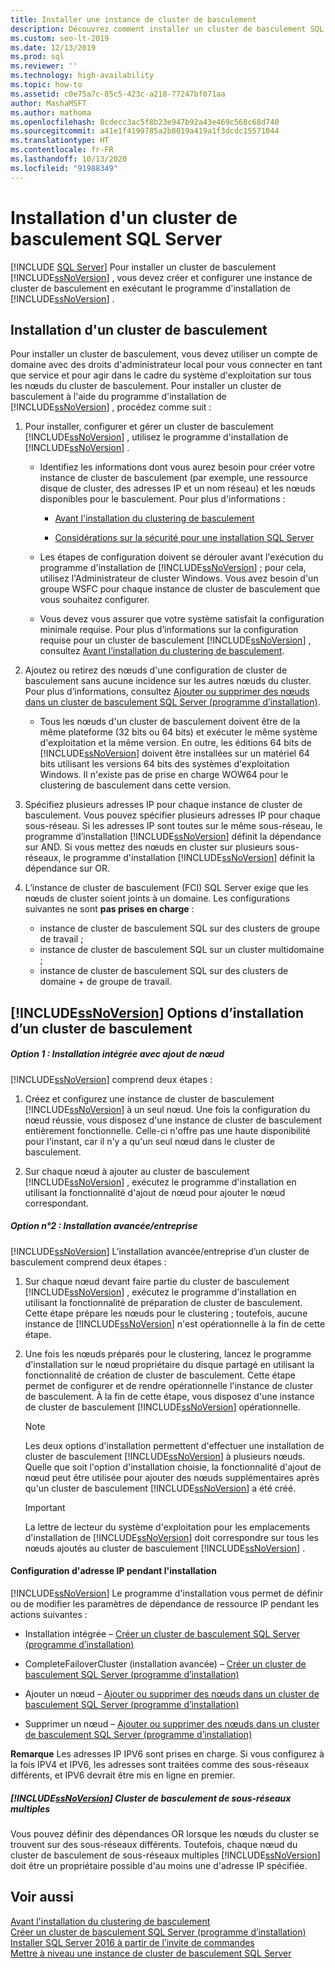 ```yaml
---
title: Installer une instance de cluster de basculement
description: Découvrez comment installer un cluster de basculement SQL Server. Créez et configurez une instance de cluster de basculement en exécutant SQL Server.
ms.custom: seo-lt-2019
ms.date: 12/13/2019
ms.prod: sql
ms.reviewer: ''
ms.technology: high-availability
ms.topic: how-to
ms.assetid: c0e75a7c-85c5-423c-a218-77247bf071aa
author: MashaMSFT
ms.author: mathoma
ms.openlocfilehash: 8cdecc3ac5f8b23e947b92a43e469c568c68d740
ms.sourcegitcommit: a41e1f4199785a2b8019a419a1f3dcdc15571044
ms.translationtype: HT
ms.contentlocale: fr-FR
ms.lasthandoff: 10/13/2020
ms.locfileid: "91988349"
---
```

# <a name="sql-server-failover-cluster-installation"></a>Installation d'un cluster de basculement SQL Server
[!INCLUDE [SQL Server](../../../includes/applies-to-version/sqlserver.md)]
  Pour installer un cluster de basculement [!INCLUDE[ssNoVersion](../../../includes/ssnoversion-md.md)] , vous devez créer et configurer une instance de cluster de basculement en exécutant le programme d'installation de [!INCLUDE[ssNoVersion](../../../includes/ssnoversion-md.md)] .  
  
## <a name="installing-a-failover-cluster"></a>Installation d'un cluster de basculement  
 Pour installer un cluster de basculement, vous devez utiliser un compte de domaine avec des droits d'administrateur local pour vous connecter en tant que service et pour agir dans le cadre du système d'exploitation sur tous les nœuds du cluster de basculement. Pour installer un cluster de basculement à l'aide du programme d'installation de [!INCLUDE[ssNoVersion](../../../includes/ssnoversion-md.md)] , procédez comme suit :  
  
1.  Pour installer, configurer et gérer un cluster de basculement [!INCLUDE[ssNoVersion](../../../includes/ssnoversion-md.md)] , utilisez le programme d'installation de [!INCLUDE[ssNoVersion](../../../includes/ssnoversion-md.md)] .  
  
    -   Identifiez les informations dont vous aurez besoin pour créer votre instance de cluster de basculement (par exemple, une ressource disque de cluster, des adresses IP et un nom réseau) et les nœuds disponibles pour le basculement. Pour plus d'informations :  
  
        -   [Avant l'installation du clustering de basculement](../../../sql-server/failover-clusters/install/before-installing-failover-clustering.md)  
  
        -   [Considérations sur la sécurité pour une installation SQL Server](../../../sql-server/install/security-considerations-for-a-sql-server-installation.md)  
  
    -   Les étapes de configuration doivent se dérouler avant l'exécution du programme d'installation de [!INCLUDE[ssNoVersion](../../../includes/ssnoversion-md.md)] ; pour cela, utilisez l'Administrateur de cluster Windows. Vous avez besoin d'un groupe WSFC pour chaque instance de cluster de basculement que vous souhaitez configurer.  
  
    -   Vous devez vous assurer que votre système satisfait la configuration minimale requise. Pour plus d’informations sur la configuration requise pour un cluster de basculement [!INCLUDE[ssNoVersion](../../../includes/ssnoversion-md.md)] , consultez [Avant l’installation du clustering de basculement](../../../sql-server/failover-clusters/install/before-installing-failover-clustering.md).  
  
2.  Ajoutez ou retirez des nœuds d'une configuration de cluster de basculement sans aucune incidence sur les autres nœuds du cluster. Pour plus d’informations, consultez [Ajouter ou supprimer des nœuds dans un cluster de basculement SQL Server &#40;programme d’installation&#41;](../../../sql-server/failover-clusters/install/add-or-remove-nodes-in-a-sql-server-failover-cluster-setup.md).  
  
    -   Tous les nœuds d'un cluster de basculement doivent être de la même plateforme (32 bits ou 64 bits) et exécuter le même système d'exploitation et la même version. En outre, les éditions 64 bits de [!INCLUDE[ssNoVersion](../../../includes/ssnoversion-md.md)] doivent être installées sur un matériel 64 bits utilisant les versions 64 bits des systèmes d'exploitation Windows. Il n'existe pas de prise en charge WOW64 pour le clustering de basculement dans cette version.  
  
3.  Spécifiez plusieurs adresses IP pour chaque instance de cluster de basculement. Vous pouvez spécifier plusieurs adresses IP pour chaque sous-réseau. Si les adresses IP sont toutes sur le même sous-réseau, le programme d’installation [!INCLUDE[ssNoVersion](../../../includes/ssnoversion-md.md)] définit la dépendance sur AND. Si vous mettez des nœuds en cluster sur plusieurs sous-réseaux, le programme d'installation [!INCLUDE[ssNoVersion](../../../includes/ssnoversion-md.md)] définit la dépendance sur OR.  

4.  L’instance de cluster de basculement (FCI) SQL Server exige que les nœuds de cluster soient joints à un domaine. Les configurations suivantes ne sont **pas prises en charge** :
    - instance de cluster de basculement SQL sur des clusters de groupe de travail ; 
    - instance de cluster de basculement SQL sur un cluster multidomaine ;   
    - instance de cluster de basculement SQL sur des clusters de domaine + de groupe de travail. 

## <a name="ssnoversion-failover-cluster-installation-options"></a>[!INCLUDE[ssNoVersion](../../../includes/ssnoversion-md.md)] Options d’installation d’un cluster de basculement  
  
##### <a name="option-1-integrated-installation-with-add-node"></a>Option 1 : Installation intégrée avec ajout de nœud  
 [!INCLUDE[ssNoVersion](../../../includes/ssnoversion-md.md)] comprend deux étapes :  
  
1.  Créez et configurez une instance de cluster de basculement [!INCLUDE[ssNoVersion](../../../includes/ssnoversion-md.md)] à un seul nœud. Une fois la configuration du nœud réussie, vous disposez d'une instance de cluster de basculement entièrement fonctionnelle. Celle-ci n'offre pas une haute disponibilité pour l'instant, car il n'y a qu'un seul nœud dans le cluster de basculement.  
  
2.  Sur chaque nœud à ajouter au cluster de basculement [!INCLUDE[ssNoVersion](../../../includes/ssnoversion-md.md)] , exécutez le programme d'installation en utilisant la fonctionnalité d'ajout de nœud pour ajouter le nœud correspondant.  
  
##### <a name="option-2-advancedenterprise-installation"></a>Option n°2 : Installation avancée/entreprise  
 [!INCLUDE[ssNoVersion](../../../includes/ssnoversion-md.md)] L’installation avancée/entreprise d’un cluster de basculement comprend deux étapes :  
  
1.  Sur chaque nœud devant faire partie du cluster de basculement [!INCLUDE[ssNoVersion](../../../includes/ssnoversion-md.md)] , exécutez le programme d'installation en utilisant la fonctionnalité de préparation de cluster de basculement. Cette étape prépare les nœuds pour le clustering ; toutefois, aucune instance de [!INCLUDE[ssNoVersion](../../../includes/ssnoversion-md.md)] n'est opérationnelle à la fin de cette étape.  
  
2.  Une fois les nœuds préparés pour le clustering, lancez le programme d'installation sur le nœud propriétaire du disque partagé en utilisant la fonctionnalité de création de cluster de basculement. Cette étape permet de configurer et de rendre opérationnelle l'instance de cluster de basculement. À la fin de cette étape, vous disposez d'une instance de cluster de basculement [!INCLUDE[ssNoVersion](../../../includes/ssnoversion-md.md)] opérationnelle.  
  
    > [!NOTE]  
    >  Les deux options d'installation permettent d'effectuer une installation de cluster de basculement [!INCLUDE[ssNoVersion](../../../includes/ssnoversion-md.md)] à plusieurs nœuds. Quelle que soit l'option d'installation choisie, la fonctionnalité d'ajout de nœud peut être utilisée pour ajouter des nœuds supplémentaires après qu'un cluster de basculement [!INCLUDE[ssNoVersion](../../../includes/ssnoversion-md.md)] a été créé.  
  
    > [!IMPORTANT]  
    >  La lettre de lecteur du système d'exploitation pour les emplacements d'installation de [!INCLUDE[ssNoVersion](../../../includes/ssnoversion-md.md)] doit correspondre sur tous les nœuds ajoutés au cluster de basculement [!INCLUDE[ssNoVersion](../../../includes/ssnoversion-md.md)] .  
  
#### <a name="ip-address-configuration-during-setup"></a>Configuration d'adresse IP pendant l'installation  
 [!INCLUDE[ssNoVersion](../../../includes/ssnoversion-md.md)] Le programme d'installation vous permet de définir ou de modifier les paramètres de dépendance de ressource IP pendant les actions suivantes :  
  
-   Installation intégrée – [Créer un cluster de basculement SQL Server &#40;programme d’installation&#41;](../../../sql-server/failover-clusters/install/create-a-new-sql-server-failover-cluster-setup.md)  
  
-   CompleteFailoverCluster (installation avancée) – [Créer un cluster de basculement SQL Server &#40;programme d’installation&#41;](../../../sql-server/failover-clusters/install/create-a-new-sql-server-failover-cluster-setup.md)  
  
-   Ajouter un nœud – [Ajouter ou supprimer des nœuds dans un cluster de basculement SQL Server &#40;programme d’installation&#41;](../../../sql-server/failover-clusters/install/add-or-remove-nodes-in-a-sql-server-failover-cluster-setup.md)  
  
-   Supprimer un nœud – [Ajouter ou supprimer des nœuds dans un cluster de basculement SQL Server &#40;programme d’installation&#41;](../../../sql-server/failover-clusters/install/add-or-remove-nodes-in-a-sql-server-failover-cluster-setup.md)  
  
 **Remarque** Les adresses IP IPV6 sont prises en charge.  Si vous configurez à la fois IPV4 et IPV6, les adresses sont traitées comme des sous-réseaux différents, et IPV6 devrait être mis en ligne en premier.  
  
##### <a name="ssnoversion-multi-subnet-failover-cluster"></a>[!INCLUDE[ssNoVersion](../../../includes/ssnoversion-md.md)] Cluster de basculement de sous-réseaux multiples  
 Vous pouvez définir des dépendances OR lorsque les nœuds du cluster se trouvent sur des sous-réseaux différents. Toutefois, chaque nœud du cluster de basculement de sous-réseaux multiples [!INCLUDE[ssNoVersion](../../../includes/ssnoversion-md.md)] doit être un propriétaire possible d'au moins une d'adresse IP spécifiée.  
  
## <a name="see-also"></a>Voir aussi  
 [Avant l'installation du clustering de basculement](../../../sql-server/failover-clusters/install/before-installing-failover-clustering.md)   
 [Créer un cluster de basculement SQL Server &#40;programme d’installation&#41;](../../../sql-server/failover-clusters/install/create-a-new-sql-server-failover-cluster-setup.md)   
 [Installer SQL Server 2016 à partir de l’invite de commandes](../../../database-engine/install-windows/install-sql-server-from-the-command-prompt.md)   
 [Mettre à niveau une instance de cluster de basculement SQL Server](../../../sql-server/failover-clusters/windows/upgrade-a-sql-server-failover-cluster-instance.md)  
  
